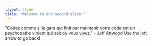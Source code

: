 ```yaml
---
layout: slide
title: "Welcome to our second slide!"
---
```

"Codez comme si le gars qui finit par maintenir votre code est un psychopathe violent qui sait où vous vivez." - Jeff Attwood
Use the left arrow to go back!
